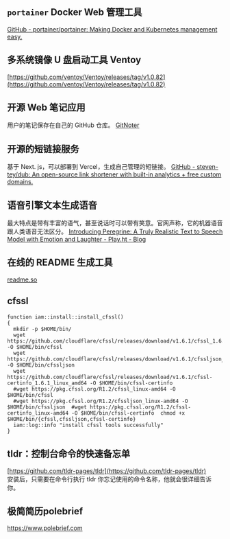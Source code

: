 ## `portainer` Docker Web 管理工具
[GitHub - portainer/portainer: Making Docker and Kubernetes management easy.](https://github.com/portainer/portainer)

## 多系统镜像 U 盘启动工具 Ventoy
[https://github.com/ventoy/Ventoy/releases/tag/v1.0.82](https://github.com/ventoy/Ventoy/releases/tag/v1.0.82)

##  开源 Web 笔记应用
用户的笔记保存在自己的 GitHub 仓库。
[GitNoter](https://github.com/git-noter/gitnoter)

## 开源的短链接服务
基于 Next. js，可以部署到 Vercel，生成自己管理的短链接。
[GitHub - steven-tey/dub: An open-source link shortener with built-in analytics + free custom domains.](https://github.com/steven-tey/dub)

##  语音引擎文本生成语音
最大特点是带有丰富的语气，甚至说话时可以带有笑意。官网声称，它的机器语音跟人类语音无法区分。
[Introducing Peregrine: A Truly Realistic Text to Speech Model with Emotion and Laughter - Play.ht - Blog](https://play.ht/blog/introducing-truly-realistic-text-to-speech-with-emotion-and-laughter/)

## 在线的 README 生成工具
[readme.so](https://readme.so/)


## cfssl
```shell
function iam::install::install_cfssl()  
{  
  mkdir -p $HOME/bin/  
  wget https://github.com/cloudflare/cfssl/releases/download/v1.6.1/cfssl_1.6.1_linux_amd64 -O $HOME/bin/cfssl  
  wget https://github.com/cloudflare/cfssl/releases/download/v1.6.1/cfssljson_1.6.1_linux_amd64 -O $HOME/bin/cfssljson  
  wget https://github.com/cloudflare/cfssl/releases/download/v1.6.1/cfssl-certinfo_1.6.1_linux_amd64 -O $HOME/bin/cfssl-certinfo  
  #wget https://pkg.cfssl.org/R1.2/cfssl_linux-amd64 -O $HOME/bin/cfssl  
  #wget https://pkg.cfssl.org/R1.2/cfssljson_linux-amd64 -O $HOME/bin/cfssljson  #wget https://pkg.cfssl.org/R1.2/cfssl-certinfo_linux-amd64 -O $HOME/bin/cfssl-certinfo  chmod +x $HOME/bin/{cfssl,cfssljson,cfssl-certinfo}  
  iam::log::info "install cfssl tools successfully"  
}
```


## tldr：控制台命令的快速备忘单  
[https://github.com/tldr-pages/tldr](https://github.com/tldr-pages/tldr)  
安装后，只需要在命令行执行 tldr 你忘记使用的命令名称，他就会很详细告诉你。

## 极简简历polebrief
https://www.polebrief.com

